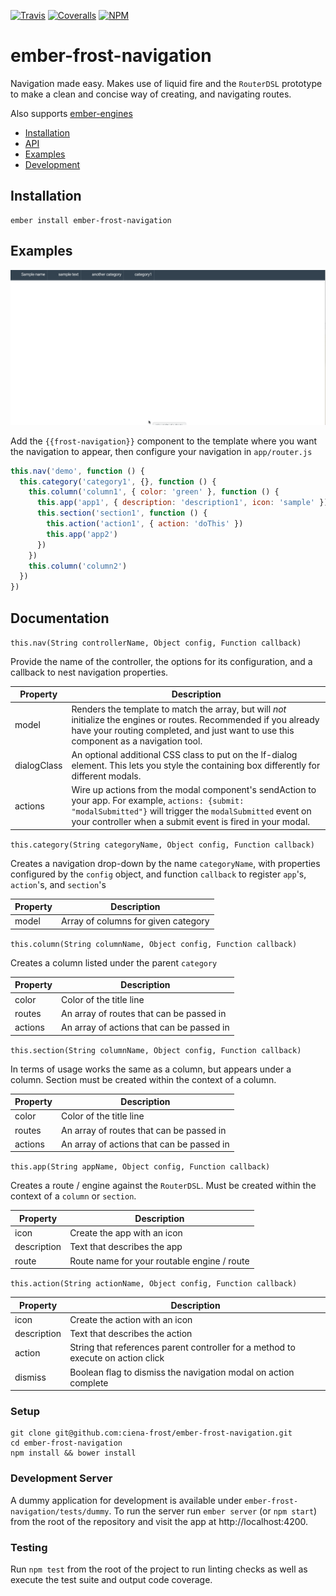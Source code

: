 [ci-img]: https://img.shields.io/travis/ciena-frost/ember-frost-navigation.svg "Travis CI Build Status"
[ci-url]: https://travis-ci.org/ciena-frost/ember-frost-navigation

[cov-img]: https://img.shields.io/coveralls/ciena-frost/ember-frost-navigation.svg "Coveralls Code Coverage"
[cov-url]: https://coveralls.io/github/ciena-frost/ember-frost-navigation

[npm-img]: https://img.shields.io/npm/v/ember-frost-navigation.svg "NPM Version"
[npm-url]: https://www.npmjs.com/package/ember-frost-navigation

[![Travis][ci-img]][ci-url] [![Coveralls][cov-img]][cov-url] [![NPM][npm-img]][npm-url]

# ember-frost-navigation

Navigation made easy. Makes use of liquid fire and the `RouterDSL` prototype to make a clean and concise way of creating, and navigating routes.

Also supports [ember-engines](https://github.com/dgeb/ember-engines)

 * [Installation](#installation)
 * [API](#api)
 * [Examples](#examples)
 * [Development](#development)

## Installation
```
ember install ember-frost-navigation
```

## Examples

<img src='assets/ex1.gif'/>

Add the `{{frost-navigation}}` component to the template where you want the navigation to appear, then configure your navigation in `app/router.js`

```js
this.nav('demo', function () {
  this.category('category1', {}, function () {
    this.column('column1', { color: 'green' }, function () {
      this.app('app1', { description: 'description1', icon: 'sample' })
      this.section('section1', function () { 
        this.action('action1', { action: 'doThis' })
        this.app('app2')
      })
    })
    this.column('column2')
  })
})
```

## Documentation

`this.nav(String controllerName, Object config, Function callback)`

Provide the name of the controller, the options for its configuration,
and a callback to nest navigation properties.

| Property    | Description                                                                                                                                                                                                                  |
|-------------|------------------------------------------------------------------------------------------------------------------------------------------------------------------------------------------------------------------------------|
| model       | Renders the template to match the array, but will *not* initialize the engines or routes. Recommended if you already have your routing completed, and just want to use this component as a navigation tool.                  |
| dialogClass | An optional additional CSS class to put on the lf-dialog element. This lets you style the containing box differently for different modals.                                                                                   |
| actions     | Wire up actions from the modal component's sendAction to your app. For example, `actions: {submit: "modalSubmitted"}` will trigger the `modalSubmitted` event on your controller when a submit event is fired in your modal. |

`this.category(String categoryName, Object config, Function callback)`

Creates a navigation drop-down by the name `categoryName`, with properties configured by the `config` object, and function `callback` to register `app`'s, `action`'s, and `section`'s

| Property | Description                         |
|----------|-------------------------------------|
| model  | Array of columns for given category |

`this.column(String columnName, Object config, Function callback)`

Creates a column listed under the parent `category`

| Property | Description                               |
|----------|-------------------------------------------|
| color    | Color of the title line                   |
| routes   | An array of routes that can be passed in  |
| actions  | An array of actions that can be passed in |

`this.section(String columnName, Object config, Function callback)`

In terms of usage works the same as a column, but appears under a column. Section must be created within the context of a column.

| Property | Description                               |
|----------|-------------------------------------------|
| color    | Color of the title line                   |
| routes   | An array of routes that can be passed in  |
| actions  | An array of actions that can be passed in |

`this.app(String appName, Object config, Function callback)`

Creates a route / engine against the `RouterDSL`. Must be created within the context of a `column` or `section`.

| Property    | Description                                 |
|-------------|---------------------------------------------|
| icon        | Create the app with an icon                 |
| description | Text that describes the app                 |
| route       | Route name for your routable engine / route |

`this.action(String actionName, Object config, Function callback)`

| Property    | Description                                                                      |
|-------------|----------------------------------------------------------------------------------|
| icon        | Create the action with an icon                                                   |
| description | Text that describes the action                                                   |
| action      | String that references parent controller for a method to execute on action click |
| dismiss     | Boolean flag to dismiss the navigation modal on action complete                  |


### Setup
```
git clone git@github.com:ciena-frost/ember-frost-navigation.git
cd ember-frost-navigation
npm install && bower install
```

### Development Server
A dummy application for development is available under `ember-frost-navigation/tests/dummy`.
To run the server run `ember server` (or `npm start`) from the root of the repository and
visit the app at http://localhost:4200.

### Testing
Run `npm test` from the root of the project to run linting checks as well as execute the test suite
and output code coverage.
